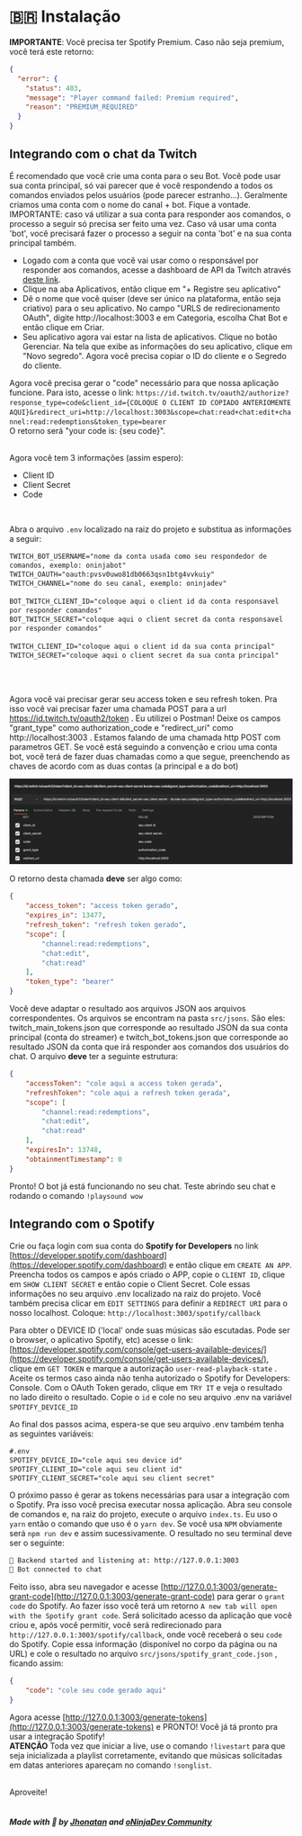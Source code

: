 # 🇧🇷 Instalação

**IMPORTANTE**: Você precisa ter Spotify Premium. Caso não seja premium, você terá este retorno:<br/>

```json
{
  "error": {
    "status": 403,
    "message": "Player command failed: Premium required",
    "reason": "PREMIUM_REQUIRED"
  }
}
```

## Integrando com o chat da Twitch

É recomendado que você crie uma conta para o seu Bot. Você pode usar sua conta principal, só vai parecer que é você respondendo a todos os comandos enviados pelos usuários (pode parecer estranho...). Geralmente criamos uma conta com o nome do canal + bot. Fique a vontade.
IMPORTANTE: caso vá utilizar a sua conta para responder aos comandos, o processo a seguir só precisa ser feito uma vez. Caso vá usar uma conta 'bot', você precisará fazer o processo a seguir na conta 'bot' e na sua conta principal também.

- Logado com a conta que você vai usar como o responsável por responder aos comandos, acesse a dashboard de API da Twitch através [deste link](https://dev.twitch.tv/console).
- Clique na aba Aplicativos, então clique em "+ Registre seu aplicativo"
- Dê o nome que você quiser (deve ser único na plataforma, então seja criativo) para o seu aplicativo. No campo "URLS de redirecionamento OAuth", digite http://localhost:3003 e em Categoria, escolha Chat Bot e então clique em Criar.
- Seu aplicativo agora vai estar na lista de aplicativos. Clique no botão Gerenciar. Na tela que exibe as informações do seu aplicativo, clique em "Novo segredo". Agora você precisa copiar o ID do cliente e o Segredo do cliente.

Agora você precisa gerar o "code" necessário para que nossa aplicação funcione. Para isto, acesse o link: `https://id.twitch.tv/oauth2/authorize?response_type=code&client_id={COLOQUE O CLIENT ID COPIADO ANTERIOMENTE AQUI}&redirect_uri=http://localhost:3003&scope=chat:read+chat:edit+channel:read:redemptions&token_type=bearer`<br/>
O retorno será "your code is: {seu code}".
<br/><br/>

Agora você tem 3 informações (assim espero):

- Client ID<br/>
- Client Secret<br/>
- Code<br/>
  
<br/>

Abra o arquivo `.env` localizado na raiz do projeto e substitua as informações a seguir:

```env
TWITCH_BOT_USERNAME="nome da conta usada como seu respondedor de comandos, exemplo: oninjabot"
TWITCH_OAUTH="oauth:pvsv0uwo81db0663qsn1btg4vvkuiy"
TWITCH_CHANNEL="nome do seu canal, exemplo: oninjadev"

BOT_TWITCH_CLIENT_ID="coloque aqui o client id da conta responsavel por responder comandos"
BOT_TWITCH_SECRET="coloque aqui o client secret da conta responsavel por responder comandos"

TWITCH_CLIENT_ID="coloque aqui o client id da sua conta principal"
TWITCH_SECRET="coloque aqui o client secret da sua conta principal"
```

<br/><br/>

Agora você vai precisar gerar seu access token e seu refresh token. Pra isso você vai precisar fazer uma chamada POST para a url https://id.twitch.tv/oauth2/token .
Eu utilizei o Postman! Deixe os campos "grant_type" como authorization_code e "redirect_uri" como http://localhost:3003 . Estamos falando de uma chamada http POST com parametros GET. Se você está seguindo a convenção e criou uma conta bot, você terá de fazer duas chamadas como a que segue, preenchendo as chaves de acordo com as duas contas (a principal e a do bot)

![Postman configs](/resources/postman%20config.png?raw=true")

O retorno desta chamada **deve** ser algo como:

```json
{
    "access_token": "access token gerado",
    "expires_in": 13477,
    "refresh_token": "refresh token gerado",
    "scope": [
        "channel:read:redemptions",
        "chat:edit",
        "chat:read"
    ],
    "token_type": "bearer"
}
```

Você deve adaptar o resultado aos arquivos JSON aos arquivos correspondentes. Os arquivos se encontram na pasta `src/jsons`. São eles: twitch_main_tokens.json que corresponde ao resultado JSON da sua conta principal (conta do streamer) e twitch_bot_tokens.json que corresponde ao resultado JSON da conta que irá responder aos comandos dos usuários do chat. O arquivo **deve** ter a seguinte estrutura:

```json
{
    "accessToken": "cole aqui a access token gerada",
    "refreshToken": "cole aqui a refresh token gerada",
    "scope": [
        "channel:read:redemptions",
        "chat:edit",
        "chat:read"
    ],
    "expiresIn": 13748,
    "obtainmentTimestamp": 0
}
```

Pronto! O bot já está funcionando no seu chat. Teste abrindo seu chat e rodando o comando `!playsound wow`

## Integrando com o Spotify

Crie ou faça login com sua conta do **Spotify for Developers** no link [https://developer.spotify.com/dashboard](https://developer.spotify.com/dashboard) e então clique em `CREATE AN APP`. Preencha todos os campos e após criado o APP, copie o `CLIENT ID`, clique em  `SHOW CLIENT SECRET` e então copie o Client Secret. Cole essas informações no seu arquivo .env localizado na raiz do projeto. Você também precisa clicar em `EDIT SETTINGS` para definir a `REDIRECT URI` para o nosso localhost. Coloque: `http://localhost:3003/spotify/callback`

Para obter o DEVICE ID ('local' onde suas músicas são escutadas. Pode ser o browser, o aplicativo Spotify, etc) acesse o link: [https://developer.spotify.com/console/get-users-available-devices/](https://developer.spotify.com/console/get-users-available-devices/), clique em `GET TOKEN` e marque a autorização `user-read-playback-state` . Aceite os termos caso ainda não tenha autorizado o Spotify for Developers: Console. Com o OAuth Token gerado, clique em `TRY IT` e veja o resultado no lado direito o resultado. Copie o `id` e cole no seu arquivo .env na variável `SPOTIFY_DEVICE_ID`

Ao final dos passos acima, espera-se que seu arquivo .env também tenha as seguintes variáveis:

```env
#.env
SPOTIFY_DEVICE_ID="cole aqui seu device id"
SPOTIFY_CLIENT_ID="cole aqui seu client id"
SPOTIFY_CLIENT_SECRET="cole aqui seu client secret"
```

O próximo passo é gerar as tokens necessárias para usar a integração com o Spotify. Pra isso você precisa executar nossa aplicação. Abra seu console de comandos e, na raiz do projeto, execute o arquivo `index.ts`. Eu uso o `yarn` então o comando que uso é o `yarn dev`. Se você usa `NPM` obviamente será `npm run dev` e assim sucessivamente. O resultado no seu terminal deve ser o seguinte:

```bash
🚀 Backend started and listening at: http://127.0.0.1:3003
🤖 Bot connected to chat
```

Feito isso, abra seu navegador e acesse [http://127.0.0.1:3003/generate-grant-code](http://127.0.0.1:3003/generate-grant-code) para gerar o `grant code` do Spotify. Ao fazer isso você terá um retorno `A new tab will open with the Spotify grant code`. Será solicitado acesso da aplicação que você criou e, após você permitir, você será redirecionado para `http://127.0.0.1:3003/spotify/callback`, onde você receberá o seu `code` do Spotify. Copie essa informação (disponível no corpo da página ou na URL) e cole o resultado no arquivo `src/jsons/spotify_grant_code.json` , ficando assim:

```json
{
    "code": "cole seu code gerado aqui"
}
```

Agora acesse [http://127.0.0.1:3003/generate-tokens](http://127.0.0.1:3003/generate-tokens) e PRONTO! Você já tá pronto pra usar a integração Spotify!<br/>
**ATENÇÃO** Toda vez que iniciar a live, use o comando `!livestart` para que seja inicializada a playlist corretamente, evitando que músicas solicitadas em datas anteriores apareçam no comando `!songlist`. <br/><br/>

Aproveite! <br/><br/>
##### Made with 💜 by [Jhonatan](https://github.com/jhonatanjunio) and [oNinjaDev Community](https://twitch.tv/oninjadev)